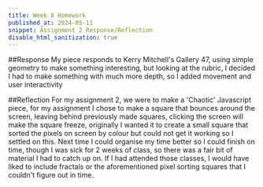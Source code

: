 ```yaml
---
title: Week 8 Homework
published_at: 2024-05-11
snippet: Assignment 2 Response/Reflection
disable_html_sanitization: true
---
```


##Response
My piece responds to Kerry Mitchell's Gallery 47, using simple geometry to make something interesting, but looking at the rubric, I decided I had to make something with
much more depth, so I added movement and user interactivity

##Reflection
For my assignment 2, we were to make a 'Chaotic' Javascript piece, for my assignment I chose to make a square that bounces around the screen, leaving behind previously
made squares, clicking the screen will make the square freeze, originally I wanted it to create a small square that sorted the pixels on screen by colour but could not get
it working so I settled on this. Next time I could organise my time better so I could finish on time, though I was sick for 2 weeks of class, so there was a fair bit of 
material I had to catch up on. If I had attended those classes, I would have liked to include fractals or the aforementioned pixel sorting squares that I couldn't
figure out in time.
